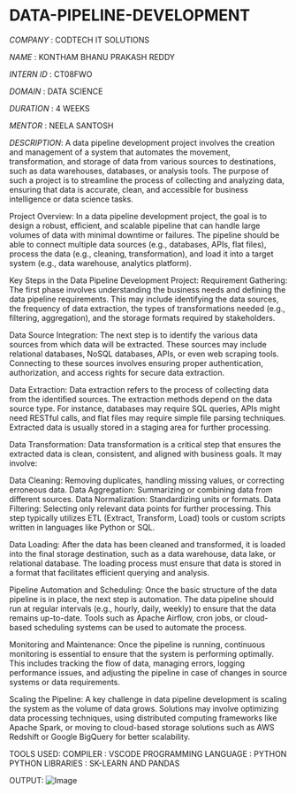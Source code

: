 # DATA-PIPELINE-DEVELOPMENT

*COMPANY* : CODTECH IT SOLUTIONS

*NAME* : KONTHAM BHANU PRAKASH REDDY

*INTERN ID* : CT08FWO

*DOMAIN* : DATA SCIENCE

*DURATION* : 4 WEEKS

*MENTOR* : NEELA SANTOSH

*DESCRIPTION*:
A data pipeline development project involves the creation and management of a system that automates the movement, transformation, and storage of data from various sources to destinations, such as data warehouses, databases, or analysis tools. The purpose of such a project is to streamline the process of collecting and analyzing data, ensuring that data is accurate, clean, and accessible for business intelligence or data science tasks.

Project Overview:
In a data pipeline development project, the goal is to design a robust, efficient, and scalable pipeline that can handle large volumes of data with minimal downtime or failures. The pipeline should be able to connect multiple data sources (e.g., databases, APIs, flat files), process the data (e.g., cleaning, transformation), and load it into a target system (e.g., data warehouse, analytics platform).

Key Steps in the Data Pipeline Development Project:
Requirement Gathering: The first phase involves understanding the business needs and defining the data pipeline requirements. This may include identifying the data sources, the frequency of data extraction, the types of transformations needed (e.g., filtering, aggregation), and the storage formats required by stakeholders.

Data Source Integration: The next step is to identify the various data sources from which data will be extracted. These sources may include relational databases, NoSQL databases, APIs, or even web scraping tools. Connecting to these sources involves ensuring proper authentication, authorization, and access rights for secure data extraction.

Data Extraction: Data extraction refers to the process of collecting data from the identified sources. The extraction methods depend on the data source type. For instance, databases may require SQL queries, APIs might need RESTful calls, and flat files may require simple file parsing techniques. Extracted data is usually stored in a staging area for further processing.

Data Transformation: Data transformation is a critical step that ensures the extracted data is clean, consistent, and aligned with business goals. It may involve:

Data Cleaning: Removing duplicates, handling missing values, or correcting erroneous data.
Data Aggregation: Summarizing or combining data from different sources.
Data Normalization: Standardizing units or formats.
Data Filtering: Selecting only relevant data points for further processing.
This step typically utilizes ETL (Extract, Transform, Load) tools or custom scripts written in languages like Python or SQL.

Data Loading: After the data has been cleaned and transformed, it is loaded into the final storage destination, such as a data warehouse, data lake, or relational database. The loading process must ensure that data is stored in a format that facilitates efficient querying and analysis.

Pipeline Automation and Scheduling: Once the basic structure of the data pipeline is in place, the next step is automation. The data pipeline should run at regular intervals (e.g., hourly, daily, weekly) to ensure that the data remains up-to-date. Tools such as Apache Airflow, cron jobs, or cloud-based scheduling systems can be used to automate the process.

Monitoring and Maintenance: Once the pipeline is running, continuous monitoring is essential to ensure that the system is performing optimally. This includes tracking the flow of data, managing errors, logging performance issues, and adjusting the pipeline in case of changes in source systems or data requirements.

Scaling the Pipeline: A key challenge in data pipeline development is scaling the system as the volume of data grows. Solutions may involve optimizing data processing techniques, using distributed computing frameworks like Apache Spark, or moving to cloud-based storage solutions such as AWS Redshift or Google BigQuery for better scalability.

TOOLS USED:
COMPILER :  VSCODE
PROGRAMMING LANGUAGE : PYTHON
PYTHON LIBRARIES : SK-LEARN AND PANDAS

OUTPUT:
![Image](https://github.com/user-attachments/assets/aa32afd4-a57a-4029-a836-af35a21f7613)
